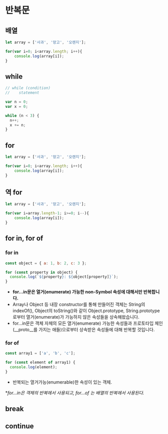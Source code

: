 # 반복문

## 배열
```javascript
let array = ['사과', '망고', '오렌지'];

for(var i=0; i<array.length; i++){
    console.log(array[i]);
}
```

## while
```javascript
// while (condition)
//    statement

var n = 0;
var x = 0;

while (n < 3) {
  n++;
  x += n;
}
```

## for
```javascript
let array = ['사과', '망고', '오렌지'];

for(var i=0; i<array.length; i++){
    console.log(array[i]);
}
```

## 역 for
```javascript
let array = ['사과', '망고', '오렌지'];

for(var i=array.length-1; i>=0; i--){
    console.log(array[i]);
}
```

## for in, for of
### for in
```javascript
const object = { a: 1, b: 2, c: 3 };

for (const property in object) {
  console.log(`${property}: ${object[property]}`);
}
```
* **for...in문은 열거(enumerate) 가능한 non-Symbol 속성에 대해서만 반복합니다.**
* Array나 Object 등 내장 constructor를 통해 만들어진 객체는 String의 indexOf(), Object의 toString()와 같이 Object.prototype, String.prototype 로부터 열거(enumerate)가 가능하지 않은 속성들을 상속해왔습니다.
*  for...in문은 객체 자체의 모든 열거(enumerate) 가능한 속성들과 프로토타입 체인(__proto__를 가지는 애들)으로부터 상속받은 속성들에 대해 반복할 것입니다. 

### for of
```javascript
const array1 = ['a', 'b', 'c'];

for (const element of array1) {
  console.log(element);
}
```
* 반복되는 열거가능(enumerable)한 속성이 있는 객체.

**for...in은 객체의 반복에서 사용되고, for...of 는 배열의 반복에서 사용된다.*

## break

## continue
